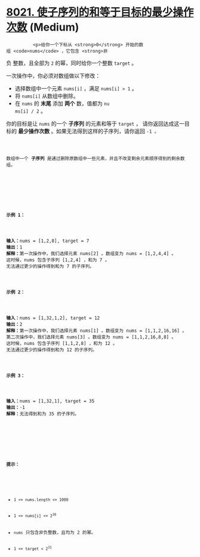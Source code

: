 # [8021. 使子序列的和等于目标的最少操作次数][link] (Medium)

[link]: https://leetcode.cn/contest/weekly-contest-360/problems/minimum-operations-to-form-subsequence-with-target-sum/


              <p>给你一个下标从 <strong>0</strong> 开始的数组 <code>nums</code> ，它包含 <strong>非
负</strong> 整数，且全部为 <code>2</code> 的幂，同时给你一个整数 <code>target</code> 。</p>

<p>一次操作中，你必须对数组做以下修改：</p>

<ul>
    <li>选择数组中一个元素 <code>nums[i]</code> ，满足 <code>nums[i] &gt; 1</code> 。</li>
    <li>将 <code>nums[i]</code> 从数组中删除。</li>
    <li>在 <code>nums</code> 的 <strong>末尾</strong> 添加 <strong>两个</strong> 数，值都为 <code>nu
ms[i] / 2</code> 。</li>
</ul>

<p>你的目标是让 <code>nums</code> 的一个 <strong>子序列</strong> 的元素和等于 <code>target</code> ，
请你返回达成这一目标的 <strong>最少操作次数</strong> 。如果无法得到这样的子序列，请你返回 <code>-1</
code> 。</p>

<p>数组中一个 <strong>子序列</strong> 是通过删除原数组中一些元素，并且不改变剩余元素顺序得到的剩余数
组。</p>

<p> </p>

<p><strong class="example">示例 1：</strong></p>

<pre><b>输入：</b>nums = [1,2,8], target = 7
<b>输出：</b>1
<b>解释：</b>第一次操作中，我们选择元素 nums[2] 。数组变为 nums = [1,2,4,4] 。
这时候，nums 包含子序列 [1,2,4] ，和为 7 。
无法通过更少的操作得到和为 7 的子序列。
</pre>

<p><strong class="example">示例 2：</strong></p>

<pre><b>输入：</b>nums = [1,32,1,2], target = 12
<b>输出：</b>2
<b>解释：</b>第一次操作中，我们选择元素 nums[1] 。数组变为 nums = [1,1,2,16,16] 。
第二次操作中，我们选择元素 nums[3] 。数组变为 nums = [1,1,2,16,8,8] 。
这时候，nums 包含子序列 [1,1,2,8] ，和为 12 。
无法通过更少的操作得到和为 12 的子序列。</pre>

<p><strong class="example">示例 3：</strong></p>

<pre><b>输入：</b>nums = [1,32,1], target = 35
<b>输出：</b>-1
<b>解释：</b>无法得到和为 35 的子序列。
</pre>

<p> </p>

<p><strong>提示：</strong></p>

<ul>
    <li><code>1 &lt;= nums.length &lt;= 1000</code></li>
    <li><code>1 &lt;= nums[i] &lt;= 2<sup>30</sup></code></li>
    <li><code>nums</code> 只包含非负整数，且均为 2 的幂。</li>
    <li><code>1 &lt;= target &lt; 2<sup>31</sup></code></li>
</ul>

            
